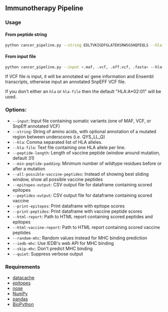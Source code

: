 ## Immunotherapy Pipeline


### Usage 
#### From peptide string
```sh
python cancer_pipeline.py --string EDLTVKIGDFGLATEKSRWSGSHQFEQLS --hla "HLA-B*35:01"
```

#### From input file
```sh
python cancer_pipeline.py --input <.maf, .vcf, .eff.vcf, .fasta> --hla-file <allele-file> 

```

If  VCF file is input, it will be annotated w/ gene information and Ensembl transcripts, otherwise input an annotated SnpEFF VCF file.

If you don't either an `hla` or `hla-file` then the default "HLA:A*02:01" will be used. 

### Options:
* `--input`: Input file containing somatic variants (one of MAF, VCF, or SnpEff annotated VCF)
* `--string`: String of amino acids, with optional annotation of a mutated region between underscores (i.e. QYS\_LL\_Q)
* `--hla`: Comma separated list of HLA alleles. 
* `--hla-file`: Text file containing one HLA allele per line. 
* `--peptide-length`: Length of vaccine peptide (window around mutation, default 31)
* `--min-peptide-padding`: Minimum number of wildtype residues before or after a mutation 
* `--all-possible-vaccine-peptides`: Instead of showing best sliding window, show all possible vaccine peptides
* `--epitopes-output`: CSV output file for dataframe containing scored epitopes
* `--peptides-output`: CSV output file for dataframe containing scored vaccine
* `--print-epitopes`: Print dataframe with epitope scores
* `--print-peptides`: Print dataframe with vaccine peptide scores
* `--html-report`: Path to HTML report containing scored peptides and epitopes
* `--html-vaccine-report`: Path to HTML report containing scored vaccine peptides
* `--random-mhc`: Random values instead for MHC binding prediction
* `--iedb-mhc`: Use IEDB's web API for MHC binding
* `--skip-mhc`: Don't predict MHC binding
* `--quiet`: Suppress verbose output

### Requirements

* [datacache](https://github.com/hammerlab/datacache)
* [epitopes](https://github.com/hammerlab/epitopes)
* [nose](https://nose.readthedocs.org/en/latest/)
* [NumPy](http://www.numpy.org/)
* [pandas](http://pandas.pydata.org/)
* [BioPython](http://biopython.org/wiki/Main_Page)
